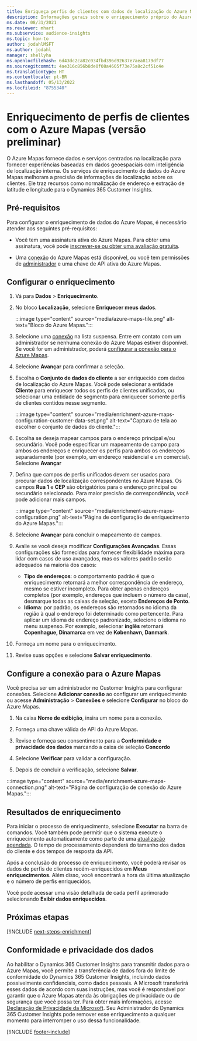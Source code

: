 ```yaml
---
title: Enriqueça perfis de clientes com dados de localização do Azure Mapas
description: Informações gerais sobre o enriquecimento próprio do Azure Mapas.
ms.date: 08/31/2021
ms.reviewer: mhart
ms.subservice: audience-insights
ms.topic: how-to
author: jodahlMSFT
ms.author: jodahl
manager: shellyha
ms.openlocfilehash: 6d43dc2ca82c034fbd396d92637e7aea8179df77
ms.sourcegitcommit: 4ae316c856b8de0f08a4605f73e75a8c2cf51c4e
ms.translationtype: HT
ms.contentlocale: pt-BR
ms.lasthandoff: 05/13/2022
ms.locfileid: "8755340"
---
```

# <a name="enrichment-of-customer-profiles-with-azure-maps-preview"></a>Enriquecimento de perfis de clientes com o Azure Mapas (versão preliminar)

O Azure Mapas fornece dados e serviços centrados na localização para fornecer experiências baseadas em dados geoespaciais com inteligência de localização interna. Os serviços de enriquecimento de dados do Azure Mapas melhoram a precisão de informações de localização sobre os clientes. Ele traz recursos como normalização de endereço e extração de latitude e longitude para o Dynamics 365 Customer Insights.

## <a name="prerequisites"></a>Pré-requisitos

Para configurar o enriquecimento de dados do Azure Mapas, é necessário atender aos seguintes pré-requisitos:

- Você tem uma assinatura ativa do Azure Mapas. Para obter uma assinatura, você pode [inscrever-se ou obter uma avaliação gratuita](https://azure.microsoft.com/services/azure-maps/).

- Uma [conexão](connections.md) do Azure Mapas está disponível, *ou* você tem permissões de [administrador](permissions.md#admin) e uma chave de API ativa do Azure Mapas.

## <a name="configure-the-enrichment"></a>Configurar o enriquecimento

1. Vá para **Dados** > **Enriquecimento**. 

1. No bloco **Localização**, selecione **Enriquecer meus dados**.

   :::image type="content" source="media/azure-maps-tile.png" alt-text="Bloco do Azure Mapas.":::

1. Selecione uma [conexão](connections.md) na lista suspensa. Entre em contato com um administrador se nenhuma conexão do Azure Mapas estiver disponível. Se você for um administrador, poderá [configurar a conexão para o Azure Mapas](#configure-the-connection-for-azure-maps). 

1. Selecione **Avançar** para confirmar a seleção.

1. Escolha o **Conjunto de dados do cliente** a ser enriquecido com dados de localização do Azure Mapas. Você pode selecionar a entidade **Cliente** para enriquecer todos os perfis de clientes unificados, ou selecionar uma entidade de segmento para enriquecer somente perfis de clientes contidos nesse segmento.

    :::image type="content" source="media/enrichment-azure-maps-configuration-customer-data-set.png" alt-text="Captura de tela ao escolher o conjunto de dados do cliente.":::

1. Escolha se deseja mapear campos para o endereço principal e/ou secundário. Você pode especificar um mapeamento de campo para ambos os endereços e enriquecer os perfis para ambos os endereços separadamente (por exemplo, um endereço residencial e um comercial). Selecione **Avançar**

1. Defina que campos de perfis unificados devem ser usados para procurar dados de localização correspondentes no Azure Mapas. Os campos **Rua 1** e **CEP** são obrigatórios para o endereço principal ou secundário selecionado. Para maior precisão de correspondência, você pode adicionar mais campos.

   :::image type="content" source="media/enrichment-azure-maps-configuration.png" alt-text="Página de configuração de enriquecimento do Azure Mapas.":::

1. Selecione **Avançar** para concluir o mapeamento de campos.

1. Avalie se você deseja modificar **Configurações Avançadas**. Essas configurações são fornecidas para fornecer flexibilidade máxima para lidar com casos de uso avançados, mas os valores padrão serão adequados na maioria dos casos:
   - **Tipo de endereços**: o comportamento padrão é que o enriquecimento retornará a melhor correspondência de endereço, mesmo se estiver incompleto. Para obter apenas endereços completos (por exemplo, endereços que incluem o número da casa), desmarque todas as caixas de seleção, exceto **Endereços de Ponto**. 
   - **Idioma**: por padrão, os endereços são retornados no idioma da região à qual o endereço foi determinado como pertencente. Para aplicar um idioma de endereço padronizado, selecione o idioma no menu suspenso. Por exemplo, selecionar **inglês** retornará **Copenhague, Dinamarca** em vez de **København, Danmark**.

1. Forneça um nome para o enriquecimento.

1. Revise suas opções e selecione **Salvar enriquecimento**.

## <a name="configure-the-connection-for-azure-maps"></a>Configure a conexão para o Azure Mapas

Você precisa ser um administrador no Customer Insights para configurar conexões. Selecione **Adicionar conexão** ao configurar um enriquecimento ou acesse **Administração** > **Conexões** e selecione **Configurar** no bloco do Azure Mapas.

1. Na caixa **Nome de exibição**, insira um nome para a conexão.

1. Forneça uma chave válida de API do Azure Mapas.

1. Revise e forneça seu consentimento para a **Conformidade e privacidade dos dados** marcando a caixa de seleção **Concordo**

1. Selecione **Verificar** para validar a configuração.

1. Depois de concluir a verificação, selecione **Salvar**.

:::image type="content" source="media/enrichment-azure-maps-connection.png" alt-text="Página de configuração de conexão do Azure Mapas.":::

## <a name="enrichment-results"></a>Resultados de enriquecimento

Para iniciar o processo de enriquecimento, selecione **Executar** na barra de comandos. Você também pode permitir que o sistema execute o enriquecimento automaticamente como parte de uma [atualização agendada](system.md#schedule-tab). O tempo de processamento dependerá do tamanho dos dados do cliente e dos tempos de resposta da API.

Após a conclusão do processo de enriquecimento, você poderá revisar os dados de perfis de clientes recém-enriquecidos em **Meus enriquecimentos**. Além disso, você encontrará a hora da última atualização e o número de perfis enriquecidos.

Você pode acessar uma visão detalhada de cada perfil aprimorado selecionando **Exibir dados enriquecidos**.

## <a name="next-steps"></a>Próximas etapas

[!INCLUDE [next-steps-enrichment](includes/next-steps-enrichment.md)]

## <a name="data-privacy-and-compliance"></a>Conformidade e privacidade dos dados

Ao habilitar o Dynamics 365 Customer Insights para transmitir dados para o Azure Mapas, você permite a transferência de dados fora do limite de conformidade do Dynamics 365 Customer Insights, incluindo dados possivelmente confidenciais, como dados pessoais. A Microsoft transferirá esses dados de acordo com suas instruções, mas você é responsável por garantir que o Azure Mapas atenda às obrigações de privacidade ou de segurança que você possa ter. Para obter mais informações, acesse [Declaração de Privacidade da Microsoft](https://go.microsoft.com/fwlink/?linkid=396732).
Seu Administrador do Dynamics 365 Customer Insights pode remover esse enriquecimento a qualquer momento para interromper o uso dessa funcionalidade.

[!INCLUDE [footer-include](includes/footer-banner.md)]
